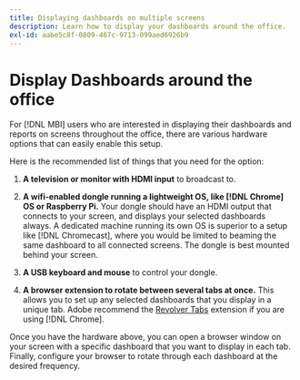 ```yaml
---
title: Displaying dashboards on multiple screens
description: Learn how to display your dashboards around the office.
exl-id: aabe5c8f-0809-467c-9713-099aed6926b9
---
```

# Display Dashboards around the office

For [!DNL MBI] users who are interested in displaying their dashboards and reports on screens throughout the office, there are various hardware options that can easily enable this setup.

Here is the recommended list of things that you need for the option:

1. **A television or monitor with HDMI input** to broadcast to.

1. **A wifi-enabled dongle running a lightweight OS, like [!DNL Chrome] OS or Raspberry Pi.** Your dongle should have an HDMI output that connects to your screen, and displays your selected dashboards always. A dedicated machine running its own OS is superior to a setup like [!DNL Chromecast], where you would be limited to beaming the same dashboard to all connected screens. The dongle is best mounted behind your screen.

1. **A USB keyboard and mouse** to control your dongle.

1. **A browser extension to rotate between several tabs at once.** This allows you to set up any selected dashboards that you display in a unique tab. Adobe recommend the [Revolver Tabs](https://chrome.google.com/webstore/detail/revolver-tabs/dlknooajieciikpedpldejhhijacnbda?hl=en) extension if you are using [!DNL Chrome].

Once you have the hardware above, you can open a browser window on your screen with a specific dashboard that you want to display in each tab. Finally, configure your browser to rotate through each dashboard at the desired frequency.
